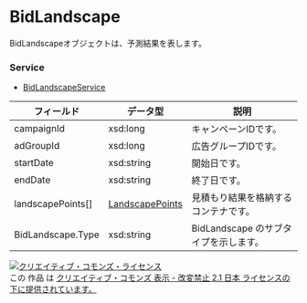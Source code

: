 # BidLandscape
BidLandscapeオブジェクトは、予測結果を表します。
### Service
+ [BidLandscapeService](../services/BidLandscapeService.md)

| フィールド | データ型 | 説明 | 
|---|---|---|
| campaignId| xsd:long| キャンペーンIDです。 |
| adGroupId| xsd:long| 広告グループIDです。 |
| startDate| xsd:string| 開始日です。 |
| endDate| xsd:string| 終了日です。 |
| landscapePoints[]| <a href="../data/LandscapePoints.md">LandscapePoints</a>| 見積もり結果を格納するコンテナです。 |
| BidLandscape.Type| xsd:string| BidLandscape のサブタイプを示します。 |
<a rel="license" href="http://creativecommons.org/licenses/by-nd/2.1/jp/"><img alt="クリエイティブ・コモンズ・ライセンス" style="border-width:0" src="https://i.creativecommons.org/l/by-nd/2.1/jp/88x31.png" /></a><br />この 作品 は <a rel="license" href="http://creativecommons.org/licenses/by-nd/2.1/jp/">クリエイティブ・コモンズ 表示 - 改変禁止 2.1 日本 ライセンスの下に提供されています。</a>
